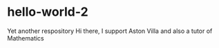 # hello-world-2
Yet another respository
Hi there,  I support Aston Villa and also a tutor of Mathematics
